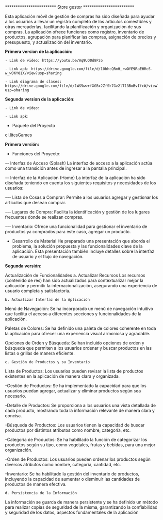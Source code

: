 
************************   Store gestor   ************************

Esta aplicación móvil de gestión de compras ha sido diseñada para ayudar a los usuarios a llevar un registro completo de los artículos comestibles y otras mercaderías, facilitando la planificación y organización de sus compras. La aplicación ofrece funciones como registro, inventario de productos, agrupación para planificar las compras, asignación de precios y presupuesto, y actualización del inventario.

 **Primera version de la aplicación:**

    - Link de video: https://youtu.be/Aq9UO0d8Pzo

    - Link apk: https://drive.google.com/file/d/10hhcQRmH_rwOYE9RaEHRcS-w_wJKY81X/view?usp=sharing

    - Link diagrama de clases: https://drive.google.com/file/d/1WS5wwrfXGBx2ZfSk7Gv2lT13BoBvIfcW/view?usp=sharing

**Segunda version de la aplicación:**

    - Link de video:

    - Link apk:

- Paquete del Proyecto
  
cl.litesGames

**Primera versión:**

  - Funciones del Proyecto:
  
  -- Interfaz de Acceso (Splash)
  La interfaz de acceso a la aplicación actúa como una transición antes de ingresar a la pantalla principal.
  
  -- Interfaz de la Aplicación (Home)
  La interfaz de la aplicación ha sido diseñada teniendo en cuenta los siguientes requisitos y necesidades de los usuarios:
  
  --- Lista de Cosas a Comprar: Permite a los usuarios agregar y gestionar los artículos que desean comprar.
  
  --- Lugares de Compra: Facilita la identificación y gestión de los lugares frecuentes donde se realizan compras.
  
  --- Inventario: Ofrece una funcionalidad para gestionar el inventario de productos ya comprados para este caso, agregar un producto.
  
  - Desarrollo de Material
  He preparado una presentación que aborda el problema, la solución propuesta y las funcionalidades clave de la aplicación. Esta presentación también incluye detalles sobre la interfaz de usuario y el flujo de navegación.

**Segunda versión:**

 Actualización de Funcionalidades
    a. Actualizar Recursos
Los recursos (contenido de res) han sido actualizados para contextualizar mejor la aplicación y permitir la internacionalización, asegurando una experiencia de usuario completa y satisfactoria.

    b. Actualizar Interfaz de la Aplicación
Menú de Navegación: Se ha incorporado un menú de navegación intuitivo que facilita el acceso a diferentes secciones y funcionalidades de la aplicación.

Paletas de Colores: Se ha definido una paleta de colores coherente en toda la aplicación para ofrecer una experiencia visual armoniosa y agradable.

Opciones de Orden y Búsqueda: Se han incluido opciones de orden y búsqueda que permiten a los usuarios ordenar y buscar productos en las listas o grillas de manera eficiente.

    c. Gestión de Productos y su Inventario
Lista de Productos: Los usuarios pueden revisar la lista de productos existentes en la aplicación de manera clara y organizada.

-Gestión de Productos: Se ha implementado la capacidad para que los usuarios puedan agregar, actualizar y eliminar productos según sea necesario.

-Detalle de Productos: Se proporciona a los usuarios una vista detallada de cada producto, mostrando toda la información relevante de manera clara y concisa.

-Búsqueda de Productos: Los usuarios tienen la capacidad de buscar productos por distintos atributos como nombre, categoría, etc.

-Categoría de Productos: Se ha habilitado la función de categorizar los productos según su tipo, como vegetales, frutas y bebidas, para una mejor organización.

-Orden de Productos: Los usuarios pueden ordenar los productos según diversos atributos como nombre, categoría, cantidad, etc.

-Inventario: Se ha habilitado la gestión del inventario de productos, incluyendo la capacidad de aumentar o disminuir las cantidades de productos de manera efectiva.

    d. Persistencia de la Información
La información se guarda de manera persistente y se ha definido un método para realizar copias de seguridad de la misma, garantizando la confiabilidad y seguridad de los datos, aspectos fundamentales de la aplicación
